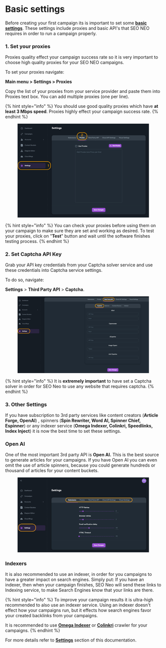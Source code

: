 # Basic settings

Before creating your first campaign its is important to set some [**basic settings**](../../../documentation/settings/). These settings include proxies and basic API's that SEO NEO requires in order to run a campaign properly.

### 1. Set your proxies

Proxies quality effect your campaign success rate so it is very important to choose high quality proxies for your SEO NEO campaigns.

To set your proxies navigate:

**Main menu > Settings > Proxies**

Copy the list of your proxies from your service provider and paste them into Proxies text box. You can add multiple proxies (one per line).

{% hint style="info" %}
You should use good quality proxies which have **at least 3 Mbps speed**. Proxies highly effect your campaign success rate.&#x20;
{% endhint %}

<figure><img src="../../../.gitbook/assets/settings - proxies.jpg" alt=""><figcaption></figcaption></figure>

{% hint style="info" %}
You can check your proxies before using them on your campaign to make sure they are set and working as desired. To test your proxies, click on "**Test**" button and wait until the software finishes testing process.
{% endhint %}

###

### 2. Set Captcha API Key

Grab your API key credentials from your Captcha solver service and use these credentials into Captcha service settings.

To do so, navigate:

**Settings** > **Third Party API** > **Captcha**.

<figure><img src="../../../.gitbook/assets/captcha key set.jpg" alt=""><figcaption></figcaption></figure>

{% hint style="info" %}
It is **extremely important** to have set a Captcha solver in order for SEO Neo to use any website that requires captcha.
{% endhint %}

### 3. Other Settings

If you have subscription to 3rd party services like content creators (**Article Forge, OpenAI**) , spinners (**Spin Rewriter, Word AI, Spinner Chief, Espinner**) or any indexer service (**Omega Indexer, Colinkri, Speedlinks, Index Inject**) it is now the best time to set these settings.

### Open AI

One of the most important 3rd party API is **Open AI.** This is the best source to generate articles for your campaigns. If you have Open AI you can even omit the use of article spinners, because you could generate hundreds or thousand of articles for your content buckets.

<figure><img src="../../../.gitbook/assets/settings general.jpg" alt=""><figcaption></figcaption></figure>

### Indexers

It is also recommended to use an indexer, in order for you campaigns to have a greater impact on search engines. Simply put: If you have an indexer, then when your campaign finishes, SEO Neo will send these links to Indexing service, to make Search Engines know that your links are there.

{% hint style="info" %}
To improve your campaign results it is ultra-high recommended to also use an indexer service. Using an indexer doesn't effect how your campaigns run, but it effects how search engines favor your created backlinks from your campaigns.

It is recommended to use [**Omega Indexer**](https://www.omegaindexer.com/) or [**Colinkri**](https://www.colinkri.com/) crawler for your campaigns.
{% endhint %}

For more details refer to [**Settings**](../../../documentation/settings/) section of this documentation.
